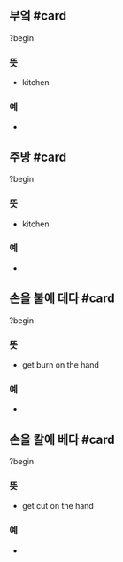 ## 부엌 #card
?begin
### 뜻
- kitchen
### 예
-
<!--SR:!2025-04-13,76,270-->

## 주방 #card
?begin
### 뜻
- kitchen
### 예
-
<!--SR:!2025-05-30,102,270-->

## 손을 불에 데다 #card
?begin
### 뜻
- get burn on the hand
### 예
-
<!--SR:!2025-04-01,61,250-->

## 손을 칼에 베다 #card
?begin
### 뜻
- get cut on the hand
### 예
-
<!--SR:!2025-08-03,132,250-->
